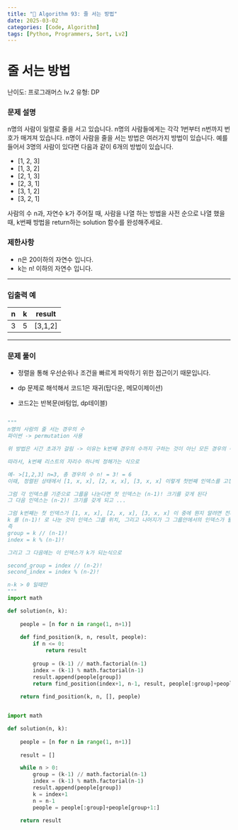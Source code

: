 ```yaml
---
title: "🧠 Algorithm 93: 줄 서는 방법"
date: 2025-03-02
categories: [Code, Algorithm]
tags: [Python, Programmers, Sort, Lv2]
---
```


# 줄 서는 방법

난이도: 프로그래머스 lv.2
유형: DP

### **문제 설명**

n명의 사람이 일렬로 줄을 서고 있습니다. n명의 사람들에게는 각각 1번부터 n번까지 번호가 매겨져 있습니다. n명이 사람을 줄을 서는 방법은 여러가지 방법이 있습니다. 예를 들어서 3명의 사람이 있다면 다음과 같이 6개의 방법이 있습니다.

- [1, 2, 3]
- [1, 3, 2]
- [2, 1, 3]
- [2, 3, 1]
- [3, 1, 2]
- [3, 2, 1]

사람의 수 n과, 자연수 k가 주어질 때, 사람을 나열 하는 방법을 사전 순으로 나열 했을 때, k번째 방법을 return하는 solution 함수를 완성해주세요.

### 제한사항

- n은 20이하의 자연수 입니다.
- k는 n! 이하의 자연수 입니다.

---

### 입출력 예

| n | k | result |
| --- | --- | --- |
| 3 | 5 | [3,1,2] |

---

### 문제 풀이

- 정렬을 통해 우선순위나 조건을 빠르게 파악하기 위한 접근이기 때문입니다.

- dp 문제로 해석해서 코드1은 재귀(탑다운, 메모이제이션)
- 코드2는 반복문(바텀업, dp테이블)

```python

"""
n명의 사람의 줄 서는 경우의 수
파이썬 -> permutation 사용

위 방법은 시간 초과가 걸림 -> 이유는 k번째 경우의 수까지 구하는 것이 아닌 모든 경우의 수를 다 구한 다음에 인덱싱을 하기 때문

따라서, k번째 리스트의 자리수 하나씩 정해가는 식으로

예- >[1,2,3] n=3, 총 경우의 수 n! = 3! = 6
이때, 정렬된 상태에서 [1, x, x], [2, x, x], [3, x, x] 이렇게 첫번째 인덱스를 고정하고 나면, 각 고정된 인덱스를 가진 경우의 수는 결국 [x,x] n=2 의 경우의수 즉 (n-1)! 전체 3개에서 고정하느라 1개 썼으니 n-1

그럼 각 인덱스를 기준으로 그룹을 나눈다면 첫 인덱스는 (n-1)! 크기를 갖게 된다
그 다음 인덱스는 (n-2)! 크기를 갖게 되고 ...

그럼 k번째는 첫 인덱스가 [1, x, x], [2, x, x], [3, x, x] 이 중에 뭔지 알려면 전체 크기 n! 에서 각 인덱스 그룹 크기 (n-1)! 이고
k 를 (n-1)! 로 나눈 것이 인덱스 그룹 위치, 그리고 나머지가 그 그룹안에서의 인덱스가 될 것
즉 
group = k // (n-1)!
index = k % (n-1)!

그리고 그 다음에는 이 인덱스가 k가 되는식으로

second_group = index // (n-2)!
second_index = index % (n-2)!

n-k > 0 일때만
"""
import math

def solution(n, k):
    
    people = [n for n in range(1, n+1)]
    
    def find_position(k, n, result, people):
        if n <= 0:
            return result
        
        group = (k-1) // math.factorial(n-1)
        index = (k-1) % math.factorial(n-1)
        result.append(people[group])
        return find_position(index+1, n-1, result, people[:group]+people[group+1:])
    
    return find_position(k, n, [], people)
```

```python

import math

def solution(n, k):
    
    people = [n for n in range(1, n+1)]
    
    result = []

    while n > 0:
        group = (k-1) // math.factorial(n-1)
        index = (k-1) % math.factorial(n-1)
        result.append(people[group])
        k = index+1
        n = n-1
        people = people[:group]+people[group+1:]
    
    return result
```